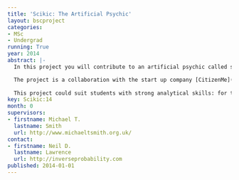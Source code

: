 ```yaml
---
title: 'Scikic: The Artificial Psychic'
layout: bscproject
categories:
- MSc
- Undergrad
running: True
year: 2014
abstract: |-
  In this project you will contribute to an artificial psychic called scikic ([`scikic.org`](http://scikic.org)). The artificial psychic works by querying a user on preferences about life (e.g. movies) and making predictions about what type of person the user is. Scikic consists of a front end (a web interface or a mobile app), and a back end (an information engine). At the moment Scikic isn’t a very good artificial psychic (its information engine is a little rusty, it doesn't have enough data), but over time Scikic will be able to make good predictions about people using only a little information. Software for the project will be written according to the principles of open data science.

  The project is a collaboration with the start up company [CitizenMe](http://www.citizenme.com/).
  
  This project could suit students with strong analytical skills: for the inference engine there will be a focus on linear algebra and probabilistic inference in the software. However, we also need students with a good knowledge of web interfaces and a flair for design.
key: Scikic:14
month: 0
supervisors:
- firstname: Michael T.
  lastname: Smith
  url: http://www.michaeltsmith.org.uk/
contact:
- firstname: Neil D.
  lastname: Lawrence
  url: http://inverseprobability.com
published: 2014-01-01
---
```

